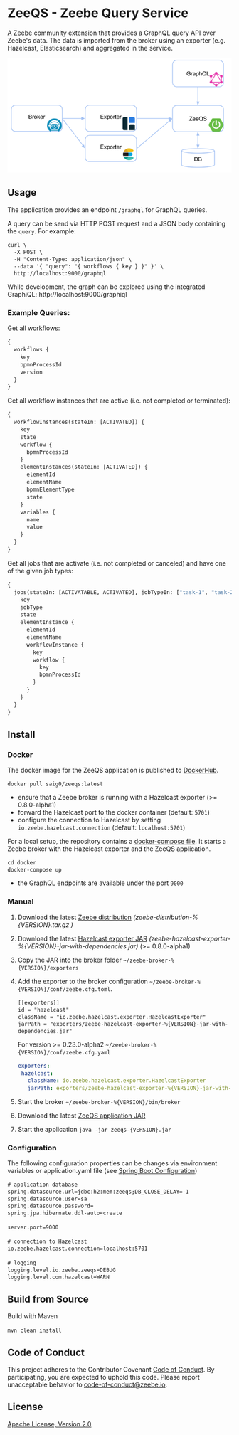 ZeeQS - Zeebe Query Service
=========================

A [Zeebe](https://zeebe.io) community extension that provides a GraphQL query API over Zeebe's data. The data is imported from the broker using an exporter (e.g. Hazelcast, Elasticsearch) and aggregated in the service.

![architecture view](docs/ZeeQS.png)

## Usage

The application provides an endpoint `/graphql` for GraphQL queries.

A query can be send via HTTP POST request and a JSON body containing the `query`. For example:

```
curl \
  -X POST \
  -H "Content-Type: application/json" \
  --data '{ "query": "{ workflows { key } }" }' \
  http://localhost:9000/graphql
```

While development, the graph can be explored using the integrated GraphiQL:
http://localhost:9000/graphiql

### Example Queries:

Get all workflows:

```graphql
{
  workflows {
    key
    bpmnProcessId
    version    
  }
}
```

Get all workflow instances that are active (i.e. not completed or terminated):

```graphql
{
  workflowInstances(stateIn: [ACTIVATED]) {
    key
    state
    workflow {
      bpmnProcessId
    }
    elementInstances(stateIn: [ACTIVATED]) {
      elementId
      elementName
      bpmnElementType
      state
    }
    variables {
      name
      value
    }
  }
}
```

Get all jobs that are activate (i.e. not completed or canceled) and have one of the given job types:

```graphql
{
  jobs(stateIn: [ACTIVATABLE, ACTIVATED], jobTypeIn: ["task-1", "task-2", "task-3"]) {
    key    
    jobType
    state    
    elementInstance {
      elementId
      elementName      
      workflowInstance {
        key        
        workflow {
          key
          bpmnProcessId
        }
      }
    }
  }
}
```

## Install

### Docker

The docker image for the ZeeQS application is published to [DockerHub](https://hub.docker.com/r/saig0/zeeqs).

```
docker pull saig0/zeeqs:latest
```
 
* ensure that a Zeebe broker is running with a Hazelcast exporter (>= 0.8.0-alpha1)  
* forward the Hazelcast port to the docker container (default: `5701`)
* configure the connection to Hazelcast by setting `io.zeebe.hazelcast.connection` (default: `localhost:5701`) 

For a local setup, the repository contains a [docker-compose file](docker/docker-compose.yml). It starts a Zeebe broker with the Hazelcast exporter and the ZeeQS application. 

```
cd docker
docker-compose up
```

* the GraphQL endpoints are available under the port `9000`

### Manual

1. Download the latest [Zeebe distribution](https://github.com/zeebe-io/zeebe/releases) _(zeebe-distribution-%{VERSION}.tar.gz
)_

1. Download the latest [Hazelcast exporter JAR](https://github.com/zeebe-io/zeebe-hazelcast-exporter/releases) _(zeebe-hazelcast-exporter-%{VERSION}-jar-with-dependencies.jar)_ (>= 0.8.0-alpha1)

1. Copy the JAR into the broker folder `~/zeebe-broker-%{VERSION}/exporters`

1. Add the exporter to the broker configuration `~/zeebe-broker-%{VERSION}/conf/zeebe.cfg.toml`.
    ```
    [[exporters]]
    id = "hazelcast"
    className = "io.zeebe.hazelcast.exporter.HazelcastExporter"
    jarPath = "exporters/zeebe-hazelcast-exporter-%{VERSION}-jar-with-dependencies.jar"
    ```
   
   For version >= 0.23.0-alpha2 `~/zeebe-broker-%{VERSION}/conf/zeebe.cfg.yaml`
   
    ```yaml
   exporters:
     hazelcast:
       className: io.zeebe.hazelcast.exporter.HazelcastExporter
       jarPath: exporters/zeebe-hazelcast-exporter-%{VERSION}-jar-with-dependencies.jar
   ```   

1. Start the broker
    `~/zeebe-broker-%{VERSION}/bin/broker`
    
1. Download the latest [ZeeQS application JAR](https://github.com/zeebe-io/zeeqs/releases)    

1. Start the application
    `java -jar zeeqs-{VERSION}.jar`

### Configuration

The following configuration properties can be changes via environment variables or application.yaml file (see [Spring Boot Configuration](https://docs.spring.io/spring-boot/docs/current/reference/html/spring-boot-features.html#boot-features-external-config)) 

```
# application database
spring.datasource.url=jdbc:h2:mem:zeeqs;DB_CLOSE_DELAY=-1
spring.datasource.user=sa
spring.datasource.password=
spring.jpa.hibernate.ddl-auto=create

server.port=9000

# connection to Hazelcast
io.zeebe.hazelcast.connection=localhost:5701

# logging
logging.level.io.zeebe.zeeqs=DEBUG
logging.level.com.hazelcast=WARN
```

## Build from Source

Build with Maven

`mvn clean install`

## Code of Conduct

This project adheres to the Contributor Covenant [Code of
Conduct](/CODE_OF_CONDUCT.md). By participating, you are expected to uphold
this code. Please report unacceptable behavior to code-of-conduct@zeebe.io.

## License

[Apache License, Version 2.0](/LICENSE) 

